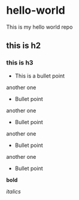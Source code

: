 # hello-world
This is my hello world repo
## this is h2

### this is h3

* This is a bullet point

another one

* Bullet point

another one

* Bullet point

another one

* Bullet point

another one

* Bullet point

**bold**

*italics*
